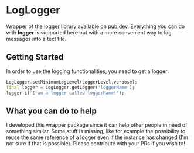 # LogLogger

Wrapper of the [logger](https://pub.dev/packages/logger) library available on [pub.dev](https://pub.dev).
Everything you can do with **logger** is supported here but with a more convenient way to log messages into a text file.

## Getting Started

In order to use the logging functionalities, you need to get a logger:

```dart
LogLogger.setMinimumLogLevel(LoggerLevel.verbose);
final logger = LogLogger.getLogger('loggerName');
logger.i('I am a logger called loggerName!');
```

## What you can do to help

I developed this wrapper package since it can help other people in need of something similar.
Some stuff is missing, like for example the possibility to reuse the same reference of a logger even if the instance has changed
(I'm not sure if that is possible).
Please contribute with your PRs if you wish to!